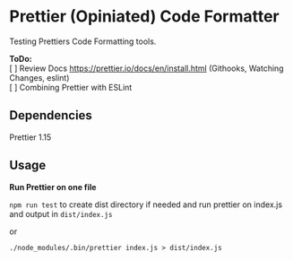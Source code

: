 # Prettier (Opiniated) Code Formatter

Testing Prettiers Code Formatting tools.

**ToDo:**  
[ ] Review Docs https://prettier.io/docs/en/install.html (Githooks, Watching Changes, eslint)  
[ ] Combining Prettier with ESLint  

## Dependencies
Prettier 1.15

## Usage
**Run Prettier on one file**

`npm run test` to create dist directory if needed and run prettier on index.js and output in `dist/index.js`

or

`./node_modules/.bin/prettier index.js > dist/index.js`
